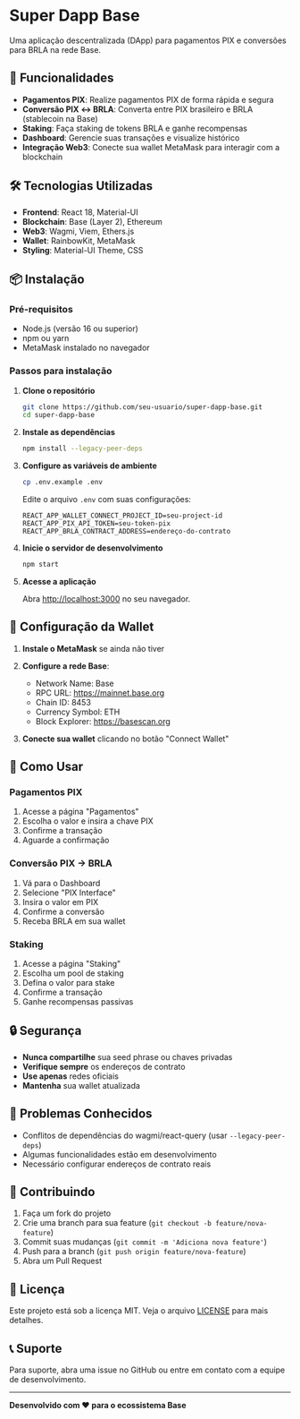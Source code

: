 # Super Dapp Base

Uma aplicação descentralizada (DApp) para pagamentos PIX e conversões para BRLA na rede Base.

## 🚀 Funcionalidades

- **Pagamentos PIX**: Realize pagamentos PIX de forma rápida e segura
- **Conversão PIX ↔ BRLA**: Converta entre PIX brasileiro e BRLA (stablecoin na Base)
- **Staking**: Faça staking de tokens BRLA e ganhe recompensas
- **Dashboard**: Gerencie suas transações e visualize histórico
- **Integração Web3**: Conecte sua wallet MetaMask para interagir com a blockchain

## 🛠️ Tecnologias Utilizadas

- **Frontend**: React 18, Material-UI
- **Blockchain**: Base (Layer 2), Ethereum
- **Web3**: Wagmi, Viem, Ethers.js
- **Wallet**: RainbowKit, MetaMask
- **Styling**: Material-UI Theme, CSS

## 📦 Instalação

### Pré-requisitos

- Node.js (versão 16 ou superior)
- npm ou yarn
- MetaMask instalado no navegador

### Passos para instalação

1. **Clone o repositório**
   ```bash
   git clone https://github.com/seu-usuario/super-dapp-base.git
   cd super-dapp-base
   ```

2. **Instale as dependências**
   ```bash
   npm install --legacy-peer-deps
   ```

3. **Configure as variáveis de ambiente**
   ```bash
   cp .env.example .env
   ```
   
   Edite o arquivo `.env` com suas configurações:
   ```
   REACT_APP_WALLET_CONNECT_PROJECT_ID=seu-project-id
   REACT_APP_PIX_API_TOKEN=seu-token-pix
   REACT_APP_BRLA_CONTRACT_ADDRESS=endereço-do-contrato
   ```

4. **Inicie o servidor de desenvolvimento**
   ```bash
   npm start
   ```

5. **Acesse a aplicação**
   
   Abra [http://localhost:3000](http://localhost:3000) no seu navegador.

## 🔧 Configuração da Wallet

1. **Instale o MetaMask** se ainda não tiver
2. **Configure a rede Base**:
   - Network Name: Base
   - RPC URL: https://mainnet.base.org
   - Chain ID: 8453
   - Currency Symbol: ETH
   - Block Explorer: https://basescan.org

3. **Conecte sua wallet** clicando no botão "Connect Wallet"

## 📱 Como Usar

### Pagamentos PIX

1. Acesse a página "Pagamentos"
2. Escolha o valor e insira a chave PIX
3. Confirme a transação
4. Aguarde a confirmação

### Conversão PIX → BRLA

1. Vá para o Dashboard
2. Selecione "PIX Interface"
3. Insira o valor em PIX
4. Confirme a conversão
5. Receba BRLA em sua wallet

### Staking

1. Acesse a página "Staking"
2. Escolha um pool de staking
3. Defina o valor para stake
4. Confirme a transação
5. Ganhe recompensas passivas

## 🔒 Segurança

- **Nunca compartilhe** sua seed phrase ou chaves privadas
- **Verifique sempre** os endereços de contrato
- **Use apenas** redes oficiais
- **Mantenha** sua wallet atualizada

## 🐛 Problemas Conhecidos

- Conflitos de dependências do wagmi/react-query (usar `--legacy-peer-deps`)
- Algumas funcionalidades estão em desenvolvimento
- Necessário configurar endereços de contrato reais

## 🤝 Contribuindo

1. Faça um fork do projeto
2. Crie uma branch para sua feature (`git checkout -b feature/nova-feature`)
3. Commit suas mudanças (`git commit -m 'Adiciona nova feature'`)
4. Push para a branch (`git push origin feature/nova-feature`)
5. Abra um Pull Request

## 📄 Licença

Este projeto está sob a licença MIT. Veja o arquivo [LICENSE](LICENSE) para mais detalhes.

## 📞 Suporte

Para suporte, abra uma issue no GitHub ou entre em contato com a equipe de desenvolvimento.

---

**Desenvolvido com ❤️ para o ecossistema Base**
